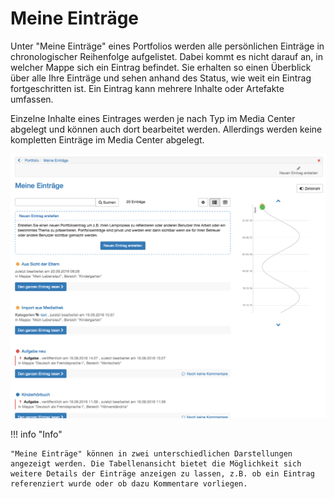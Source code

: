 # Meine Einträge

Unter "Meine Einträge" eines Portfolios werden alle persönlichen Einträge in chronologischer Reihenfolge aufgelistet. Dabei kommt es nicht darauf an, in welcher Mappe sich ein Eintrag befindet. Sie erhalten so einen Überblick über alle Ihre Einträge und sehen anhand des Status, wie weit ein Eintrag fortgeschritten ist. Ein Eintrag kann mehrere Inhalte oder Artefakte umfassen.

Einzelne Inhalte eines Eintrages werden je nach Typ im Media Center abgelegt und können auch dort bearbeitet werden. Allerdings werden keine kompletten Einträge im Media Center abgelegt.

![meine_eintraege.png](assets/pf_meineeintraege_liste_DE.png)

!!! info "Info"
    
    "Meine Einträge" können in zwei unterschiedlichen Darstellungen angezeigt werden. Die Tabellenansicht bietet die Möglichkeit sich weitere Details der Einträge anzeigen zu lassen, z.B. ob ein Eintrag referenziert wurde oder ob dazu Kommentare vorliegen.
